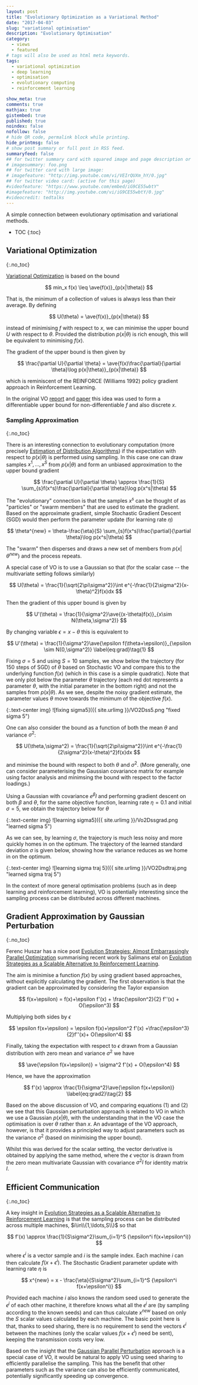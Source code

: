 ```yaml
---
layout: post
title: "Evolutionary Optimization as a Variational Method"
date: "2017-04-03"
slug: "variational optimisation"
description: "Evolutionary Optimisation"
category: 
  - views
  - featured
# tags will also be used as html meta keywords.
tags:
  - variational optimization
  - deep learning
  - optimisation
  - evolutionary computing
  - reinforcement learning 

show_meta: true
comments: true
mathjax: true
gistembed: true
published: true
noindex: false
nofollow: false
# hide QR code, permalink block while printing.
hide_printmsg: false
# show post summary or full post in RSS feed.
summaryfeed: false
## for twitter summary card with squared image and page description or page excerpt:
# imagesummary: foo.png
## for twitter card with large image:
# imagefeature: "http://img.youtube.com/vi/VEIrQUXm_hY/0.jpg"
## for twitter video card: (active for this page)
#videofeature: "https://www.youtube.com/embed/iG9CE55wbtY"
#imagefeature: "http://img.youtube.com/vi/iG9CE55wbtY/0.jpg"
#videocredit: tedtalks
---
```


A simple connection between evolutionary optimisation and variational methods.


<!--more-->

* TOC
{:toc}

$$\newcommand{\sq}[1]{\left[#1\right]}$$
$$\newcommand{\ave}[1]{\mathbb{E}\sq{#1}}$$




## Variational Optimization
{:.no_toc}

[Variational Optimization](https://arxiv.org/abs/1212.4507) is based on the bound

$$
min_x f(x) \leq \ave{f(x)}_{p(x|\theta)}
$$

That is, the minimum of a collection of values is always less than their average.  By defining 

$$
U(\theta) = \ave{f(x)}_{p(x|\theta)}
$$

instead of minimising $f$ with respect to $x$, we can minimise the upper bound $U$ with respect to $\theta$. Provided the distribution $p(x\vert \theta)$ is rich enough, this will be equivalent to minimising $f(x)$. 

The gradient of the upper bound is then given by

$$
\frac{\partial U}{\partial \theta} = \ave{f(x)\frac{\partial}{\partial \theta}\log p(x|\theta)}_{p(x|\theta)}
$$

which is reminiscent of the REINFORCE (Williams 1992) policy gradient approach in Reinforcement Learning. 

In  the original VO [report](https://arxiv.org/abs/1212.4507)  and [paper](https://www.elen.ucl.ac.be/Proceedings/esann/esannpdf/es2013-65.pdf) this idea was used to form a differentiable upper bound for non-differentiable $f$ and also discrete $x$.  



### Sampling Approximation
{:.no_toc}

There is an interesting connection to evolutionary computation (more precisely [Estimation of Distribution Algorithms](https://arxiv.org/abs/1212.4507)) if the expectation with respect to $p(x\vert \theta)$ is performed using sampling. In this case one can draw samples $x^1,\ldots,x^S$ from $p(x\vert\theta)$ and form an unbiased approximation to the upper bound gradient 

$$
\frac{\partial U}{\partial \theta} \approx \frac{1}{S} \sum_{s}f(x^s)\frac{\partial}{\partial \theta}\log p(x^s|\theta)
$$

The "evolutionary" connection is that the samples $x^s$ can be thought of as "particles" or "swarm members" that are used to estimate the gradient. Based on the approximate gradient, simple Stochastic Gradient Descent (SGD) would then perform the parameter update (for learning rate $\eta$)

$$
\theta^{new} = \theta-\frac{\eta}{S} \sum_{s}f(x^s)\frac{\partial}{\partial \theta}\log p(x^s|\theta)
$$

The "swarm" then disperses and draws a new set of members from $p(x\vert \theta^{new})$ and the process repeats.


A special case of VO is to use a Gaussian so that (for the scalar case -- the multivariate setting follows similarly)

$$
U(\theta) = \frac{1}{\sqrt{2\pi\sigma^2}}\int e^{-\frac{1}{2\sigma^2}(x-\theta)^2}f(x)dx
$$

Then the gradient of this upper bound is given by


$$
U'(\theta) = \frac{1}{\sigma^2}\ave{(x-\theta)f(x)}_{x\sim N(\theta,\sigma^2)}
$$

By changing variable $\epsilon=x-\theta$ this is equivalent to 

$$
U'(\theta) = \frac{1}{\sigma^2}\ave{\epsilon f(\theta+\epsilon)}_{\epsilon \sim N(0,\sigma^2)}
\label{eq:grad}\tag{1}
$$


Fixing $\sigma=5$ and using $S=10$ samples, we show below the trajectory (for 150 steps of SGD) of $\theta$ based on Stochastic VO and compare this to the underlying function $f(x)$ (which in this case is a simple quadratic).  Note that we only plot below the parameter $\theta$ trajectory (each red dot represents a parameter $\theta$, with the initial parameter in the bottom right) and not the samples from $p(x\vert \theta)$.  As we see, despite the noisy gradient estimate, the parameter values $\theta$ move towards the minimum of the objective $f(x)$. 


{:.text-center img}
![fixing sigma5]({{ site.urlimg }}/VO2Dss5.png "fixed sigma 5")



One can also consider the bound as a function of both the mean $\theta$ and variance $\sigma^2$:

$$
U(\theta,\sigma^2) = \frac{1}{\sqrt{2\pi\sigma^2}}\int e^{-\frac{1}{2\sigma^2}(x-\theta)^2}f(x)dx
$$

and minimise the bound with respect to both $\theta$ and $\sigma^2$. (More generally, one can consider parameterising the Gaussian covariance matrix for example using factor analysis and minimsing the bound with respect to the factor loadings.) 


Using a Gaussian with covariance $e^\beta I$ and performing gradient descent on both $\beta$ and $\theta$, for the same objective function, learning rate $\eta=0.1$  and initial $\sigma=5$, we obtain the trajectory below for $\theta$


{:.text-center img}
![learning sigma5]({{ site.urlimg }}/Vo2Dssgrad.png "learned sigma 5")

As we can see, by learning $\sigma$, the trajectory is much less noisy and more quickly homes in on the optimum.  The trajectory of the learned standard deviation $\sigma$ is given below, showing how the variance reduces as we home in on the optimum.

{:.text-center img}
![learning sigma traj 5]({{ site.urlimg }}/VO2Dsdtraj.png "learned sigma traj 5")


In the context of more general optimisation problems (such as in deep learning and reinforcement learning), VO is potentially interesting since the sampling process can be distributed across different machines.


## Gradient Approximation by Gaussian Perturbation
{:.no_toc}


<!--
which is the same as equation $(\ref{eq:grad})$ above on interchanging $x$ with $\theta$.  A simple optimisation strategy is then gradient descent

$$
\theta^{new} = \theta - \eta U'(\theta)
$$

where $U'(\theta)$ can be approximated by sampling. This would then be fully equivalent to the approach suggested in [Evolution Strategies as a Scalable Alternative to Reinforcement Learning](https://arxiv.org/abs/1703.03864). 


This shows that the "evolutionary approach" is in fact a special case of VO (using an isotropic Gaussian). A potential benefit of this insight is that the upper bound gives a principled way to adjust parameters, such as not just the mean $\theta$ but also the variance $\sigma^2$. 




## Approximating the Gradient by Sampling
{:.no_toc}
-->



Ferenc Huszar‏ has a nice post [Evolution Strategies: Almost Embarrassingly Parallel Optimization](http://www.inference.vc/evolutionary-strategies-embarrassingly-parallelizable-optimization/) summarising recent work by Salimans etal on [Evolution Strategies as a Scalable Alternative to Reinforcement Learning](https://arxiv.org/abs/1703.03864).

The aim is minimise a function $f(x)$ by using gradient based approaches, without explicitly calculating the gradient. The first observation is that the gradient can be approximated by considering the Taylor expansion

$$
f(x+\epsilon) = f(x)+\epsilon f'(x) + \frac{\epsilon^2}{2} f''(x) + O(\epsilon^3)
$$

Multiplying both sides by $\epsilon$

$$
\epsilon f(x+\epsilon) = \epsilon f(x)+\epsilon^2 f'(x) +\frac{\epsilon^3}{2}f''(x)+ O(\epsilon^4)
$$

Finally, taking the expectation with respect to $\epsilon$ drawn from a Gaussian distribution with zero mean and variance $\sigma^2$ we have
 
$$
\ave{\epsilon f(x+\epsilon)} = \sigma^2 f'(x) + O(\epsilon^4)
$$

Hence, we have the approximation

$$
f'(x) \approx \frac{1}{\sigma^2}\ave{\epsilon f(x+\epsilon)}
\label{eq:grad2}\tag{2}
$$

Based on the above discussion of VO, and comparing equations (1) and (2) we see that this Gaussian perturbation approach is related to VO in which we use a Gaussian $p(x\vert \theta)$, with the understanding that in the VO case the optimisation is over $\theta$ rather than $x$.  An advantage of the VO approach, however, is that it provides a principled way to adjust parameters such as the variance $\sigma^2$ (based on minimising the upper bound).


Whilst this was derived for the scalar setting, the vector derivative is obtained by applying the same method, where the $\epsilon$ vector is drawn from the zero mean multivariate Gaussian with covariance $\sigma^2 I$ for identity matrix $I$. 


## Efficient Communication
{:.no_toc}

A key insight in [Evolution Strategies as a Scalable Alternative to Reinforcement Learning](https://arxiv.org/abs/1703.03864) is that the sampling process can be distributed across multiple machines, $i\in\\{1,\ldots,S\\}$ so that


$$
f'(x) \approx \frac{1}{S\sigma^2}\sum_{i=1}^S {\epsilon^i f(x+\epsilon^i)}
$$

where $\epsilon^i$ is a vector sample and $i$ is the sample index. Each machine $i$ can then calculate $f(x+\epsilon^i)$. The Stochastic Gradient parameter update with learning rate $\eta$ is

$$
x^{new} = x - \frac{\eta}{S\sigma^2}\sum_{i=1}^S {\epsilon^i f(x+\epsilon^i)}
$$

Provided each machine $i$ also knows the random seed used to generate the $\epsilon^j$ of each other machine, it therefore knows what all the $\epsilon^j$ are (by sampling according to the known seeds) and can thus calculate $x^{new}$ based on only the $S$ scalar values calculated by each machine. The basic point here is that, thanks to seed sharing, there is no requirement to send the vectors $\epsilon^i$ between the machines (only the scalar values $f(x+\epsilon^i)$ need be sent), keeping the transmission costs very low. 


Based on the insight that the [Gaussian Parallel Perturbation](https://arxiv.org/abs/1703.03864) approach is a special case of VO, it would be natural to apply VO using seed sharing to efficiently parallelise the sampling. This has the benefit that other parameters such as the variance can also be efficiently communicated, potentially significantly speeding up convergence. 


<!--
One can view this as an "evolutionary" optimisation approach in which a collection of particles $\epsilon^1,\ldots,\epsilon^S$ is created at each iteration of Stochastic Gradient Descent.


where $U'(\theta)$ can be approximated by sampling. This would then be fully equivalent to the approach suggested in [Evolution Strategies as a Scalable Alternative to Reinforcement Learning](https://arxiv.org/abs/1703.03864). 


This shows that the "evolutionary approach" is in fact a special case of VO (using an isotropic Gaussian). A potential benefit of this insight is that the upper bound gives a principled way to adjust parameters, such as not just the mean $\theta$ but also the variance $\sigma^2$. 
-->




